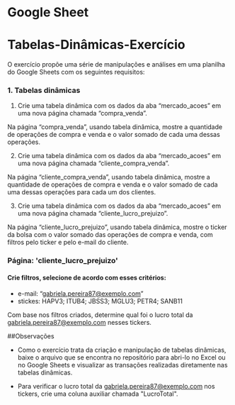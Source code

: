 # Google Sheet
# Tabelas-Dinâmicas-Exercício

O exercício propõe uma série de manipulações e análises em uma planilha do Google Sheets com os seguintes requisitos:

### 1. Tabelas dinâmicas

1. Crie uma tabela dinâmica com os dados da aba “mercado_acoes” em uma nova página chamada “compra_venda”.

Na página “compra_venda”, usando tabela dinâmica, mostre a quantidade de operações de compra e venda e o valor somado de cada uma dessas operações.

2. Crie uma tabela dinâmica com os dados da aba “mercado_acoes” em uma nova página chamada “cliente_compra_venda”.

Na página “cliente_compra_venda”, usando tabela dinâmica, mostre a quantidade de operações de compra e venda e o valor somado de cada uma dessas operações para cada um dos clientes.

3. Crie uma tabela dinâmica com os dados da aba “mercado_acoes” em uma nova página chamada “cliente_lucro_prejuizo”.

Na página “cliente_lucro_prejuizo”, usando tabela dinâmica, mostre o ticker da bolsa com o valor somado das operações de compra e venda, com filtros pelo ticker e pelo e-mail do cliente.


### Página: 'cliente_lucro_prejuizo'

#### Crie filtros, selecione de acordo com esses critérios:

- e-mail: “gabriela.pereira87@exemplo.com”
- stickes: HAPV3; ITUB4; JBSS3; MGLU3; PETR4; SANB11

Com base nos filtros criados, determine qual foi o lucro total da gabriela.pereira87@exemplo.com nesses tickers.

##Observações

- Como o exercício trata da criação e manipulação de tabelas dinâmicas, baixe o arquivo que se encontra no repositório para abri-lo no Excel ou no Google Sheets e visualizar as transações realizadas diretamente nas tabelas dinâmicas.

- Para verificar o lucro total da gabriela.pereira87@exemplo.com nos tickers, crie uma coluna auxiliar chamada "LucroTotal".
  
   
